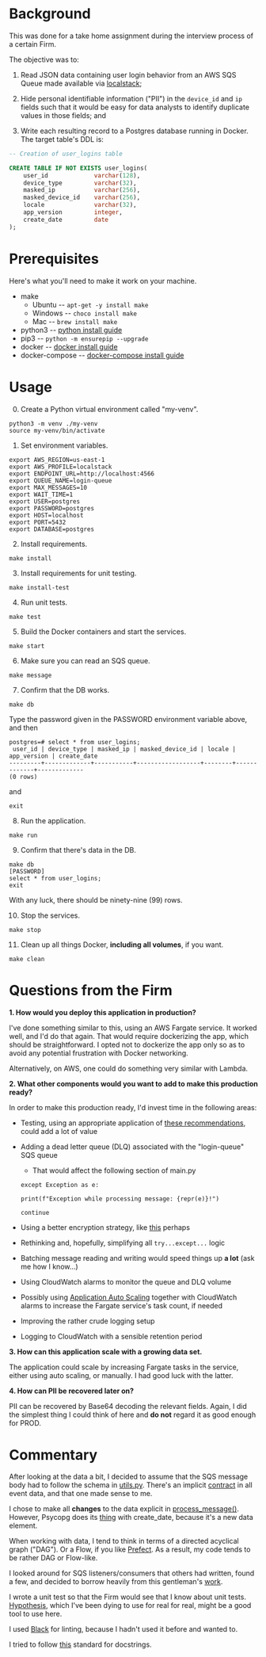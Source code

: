 # Background

This was done for a take home assignment during the interview process of a certain Firm.

The objective was to:

1. Read JSON data containing user login behavior from an AWS SQS Queue made available via [localstack](https://github.com/localstack/localstack);

2. Hide personal identifiable information ("PII") in the `device_id` and `ip` fields such that it would be easy for data analysts to identify duplicate values in those fields; and

3. Write each resulting record to a Postgres database running in Docker. The target table's DDL is:

```sql
-- Creation of user_logins table

CREATE TABLE IF NOT EXISTS user_logins(
    user_id             varchar(128),
    device_type         varchar(32),
    masked_ip           varchar(256),
    masked_device_id    varchar(256),
    locale              varchar(32),
    app_version         integer,
    create_date         date
);
```

# Prerequisites

Here's what you'll need to make it work on your machine.

- make
    - Ubuntu -- `apt-get -y install make`
    - Windows -- `choco install make`
    - Mac -- `brew install make`
- python3 -- [python install guide](https://www.python.org/downloads/)
- pip3 -- `python -m ensurepip --upgrade`
- docker -- [docker install guide](https://docs.docker.com/get-docker/)
- docker-compose -- [docker-compose install guide](https://docs.docker.com/compose/install/)

# Usage

0. Create a Python virtual environment called "my-venv".
```
python3 -m venv ./my-venv
source my-venv/bin/activate
```

1. Set environment variables.
```
export AWS_REGION=us-east-1
export AWS_PROFILE=localstack
export ENDPOINT_URL=http://localhost:4566
export QUEUE_NAME=login-queue
export MAX_MESSAGES=10
export WAIT_TIME=1
export USER=postgres
export PASSWORD=postgres
export HOST=localhost
export PORT=5432
export DATABASE=postgres
```

2. Install requirements.
```
make install
```

3. Install requirements for unit testing.
```
make install-test
```

4. Run unit tests.
```
make test
```

5. Build the Docker containers and start the services.
```
make start
```

6. Make sure you can read an SQS queue.
```
make message
```

7. Confirm that the DB works.
```
make db
```

Type the password given in the PASSWORD environment variable above, and then
```
postgres=# select * from user_logins;
 user_id | device_type | masked_ip | masked_device_id | locale | app_version | create_date 
---------+-------------+-----------+------------------+--------+-------------+-------------
(0 rows)
```

and
```
exit
```

8. Run the application.
```
make run
```

9. Confirm that there's data in the DB.
```
make db
[PASSWORD]
select * from user_logins;
exit
```

With any luck, there should be ninety-nine (99) rows.

10. Stop the services.
```
make stop
```

11. Clean up all things Docker, **including all volumes**, if you want.
```
make clean
```

# Questions from the Firm

**1.  How would you deploy this application in production?**

I've done something similar to this, using an AWS Fargate service.  It worked well, and I'd do that again.  That would require dockerizing the app, which should be straightforward.  I opted not to dockerize the app only so as to avoid any potential frustration with Docker networking.

Alternatively, on AWS, one could do something very similar with Lambda.

**2.  What other components would you want to add to make this production ready?**

In order to make this production ready, I'd invest time in the following areas:

- Testing, using an appropriate application of [these recommendations](https://martinfowler.com/articles/microservice-testing/), could add a lot of value

- Adding a dead letter queue (DLQ) associated with the "login-queue" SQS queue
    - That would affect the following section of main.py
    ```
    except Exception as e:

    print(f"Exception while processing message: {repr(e)}!")

    continue
    ```

- Using a better encryption strategy, like [this](https://cryptography.io/en/latest/fernet/) perhaps

- Rethinking and, hopefully, simplifying all `try...except...` logic

- Batching message reading and writing would speed things up **a lot** (ask me how I know...)

- Using CloudWatch alarms to monitor the queue and DLQ volume

- Possibly using [Application Auto Scaling](https://aws.amazon.com/premiumsupport/knowledge-center/ecs-fargate-service-auto-scaling/) together with CloudWatch alarms to increase the Fargate service's task count, if needed

- Improving the rather crude logging setup

- Logging to CloudWatch with a sensible retention period

**3.  How can this application scale with a growing data set.**

The application could scale by increasing Fargate tasks in the service, either using auto scaling, or manually.  I had good luck with the latter.

**4.  How can PII be recovered later on?**

PII can be recovered by Base64 decoding the relevant fields. Again, I did the simplest thing I could think of here and **do not** regard it as good enough for PROD.


# Commentary

After looking at the data a bit, I decided to assume that the SQS message body had to follow the schema in [utils.py](./app/utils.py).  There's an implicit [contract](https://developer.confluent.io/patterns/event/data-contract/) in all event data, and that one made sense to me.

I chose to make all **changes** to the data explicit in [process_message()](./app/utils.py).  However, Psycopg does its [thing](https://www.psycopg.org/docs/usage.html#query-parameters) with create_date, because it's a new data element.  

When working with data, I tend to think in terms of a directed acyclical graph ("DAG").  Or a Flow, if you like [Prefect](https://docs-v1.prefect.io/core/concepts/flows.html#overview).  As a result, my code tends to be rather DAG or Flow-like.

I looked around for SQS listeners/consumers that others had written, found a few, and decided to borrow heavily from this gentleman's [work](https://perandrestromhaug.com/posts/writing-an-sqs-consumer-in-python/).

I wrote a unit test so that the Firm would see that I know about unit tests. [Hypothesis](https://hypothesis.readthedocs.io/en/latest/), which I've been dying to use for real for real, might be a good tool to use here.

I used [Black](https://github.com/psf/black) for linting, because I hadn't used it before and wanted to.

I tried to follow [this](https://github.com/google/styleguide/blob/gh-pages/pyguide.md#38-comments-and-docstrings) standard for docstrings.